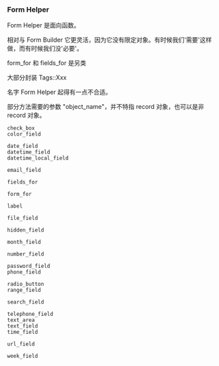 ### Form Helper

Form Helper 是面向函数。

相对与 Form Builder 它更灵活，因为它没有限定对象。有时候我们'需要'这样做，而有时候我们没'必要'。

form_for 和 fields_for 是另类

大部分封装 Tags::Xxx

名字 Form Helper 起得有一点不合适。

部分方法需要的参数 "object_name"，并不特指 record 对象，也可以是非 record 对象。

```
check_box
color_field

date_field
datetime_field
datetime_local_field

email_field

fields_for

form_for

label

file_field

hidden_field

month_field

number_field

password_field
phone_field

radio_button
range_field

search_field

telephone_field
text_area
text_field
time_field

url_field

week_field
```
